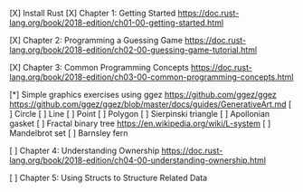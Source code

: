 [X] Install Rust
[X] Chapter 1: Getting Started 
https://doc.rust-lang.org/book/2018-edition/ch01-00-getting-started.html

[X] Chapter 2: Programming a Guessing Game 
https://doc.rust-lang.org/book/2018-edition/ch02-00-guessing-game-tutorial.html

[X] Chapter 3: Common Programming Concepts
https://doc.rust-lang.org/book/2018-edition/ch03-00-common-programming-concepts.html

[*] Simple graphics exercises using ggez
https://github.com/ggez/ggez
https://github.com/ggez/ggez/blob/master/docs/guides/GenerativeArt.md
[ ] Circle
[ ] Line
[ ] Point
[ ] Polygon
[ ] Sierpinski triangle
[ ] Apollonian gasket
[ ] Fractal binary tree
https://en.wikipedia.org/wiki/L-system
[ ] Mandelbrot set
[ ] Barnsley fern

[ ] Chapter 4: Understanding Ownership
https://doc.rust-lang.org/book/2018-edition/ch04-00-understanding-ownership.html

[ ] Chapter 5: Using Structs to Structure Related Data
